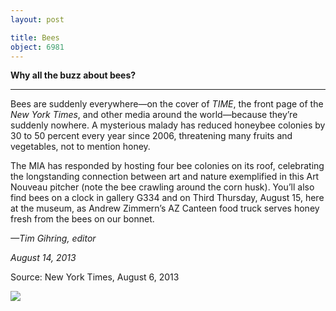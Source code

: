 ```yaml
---
layout: post

title: Bees
object: 6981
---
```

**Why all the buzz about bees?**

****

Bees are suddenly everywhere—on the cover of *TIME*, the front page of the *New York Times*, and other media around the world—because they’re suddenly nowhere.
 A mysterious malady has reduced honeybee colonies by 30 to 50 percent every year since 2006, threatening many fruits and vegetables, not to mention honey.

The MIA has responded by hosting four bee colonies on its roof, celebrating the longstanding connection between art and nature exemplified in this Art Nouveau pitcher (note the bee crawling around the corn husk). You’ll also find bees on a clock in gallery G334 and on Third Thursday, August 15, here at the museum, as Andrew Zimmern’s AZ Canteen food truck serves honey fresh from the bees on our bonnet.

*—Tim Gihring, editor*

*August 14, 2013*

Source: New York Times, August 6, 2013

![]({{siteurl.base}}/images/13-08-15_98.276.36_BeeCollapseEDIT-1.jpeg)
